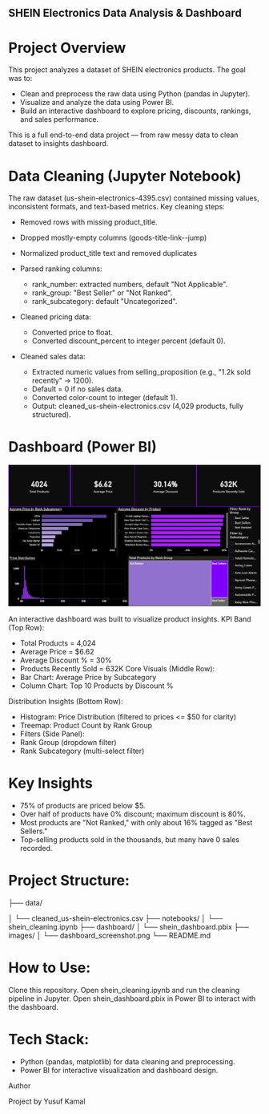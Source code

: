 ## SHEIN Electronics Data Analysis & Dashboard
# Project Overview

This project analyzes a dataset of SHEIN electronics products. The goal was to:

- Clean and preprocess the raw data using Python (pandas in Jupyter).
- Visualize and analyze the data using Power BI.
- Build an interactive dashboard to explore pricing, discounts, rankings, and sales performance.

This is a full end-to-end data project — from raw messy data to clean dataset to insights dashboard.

# Data Cleaning (Jupyter Notebook)

The raw dataset (us-shein-electronics-4395.csv) contained missing values, inconsistent formats, and text-based metrics. Key cleaning steps:

- Removed rows with missing product_title.
- Dropped mostly-empty columns (goods-title-link--jump)
- Normalized product_title text and removed duplicates
- Parsed ranking columns:

  - rank_number: extracted numbers, default "Not Applicable".
  - rank_group: "Best Seller" or "Not Ranked".
  - rank_subcategory: default "Uncategorized".

- Cleaned pricing data:
  - Converted price to float.
  - Converted discount_percent to integer percent (default 0).
- Cleaned sales data:

  - Extracted numeric values from selling_proposition (e.g., "1.2k sold recently" -> 1200).
  - Default = 0 if no sales data.
  - Converted color-count to integer (default 1).
  - Output: cleaned_us-shein-electronics.csv (4,029 products, fully structured).

# Dashboard (Power BI)

![SHEIN Electronics Dashboard](shein_electronics_dashboard.png)


An interactive dashboard was built to visualize product insights.
KPI Band (Top Row):
  - Total Products = 4,024
  - Average Price = $6.62
  - Average Discount % = 30%
  - Products Recently Sold = 632K
Core Visuals (Middle Row):
  - Bar Chart: Average Price by Subcategory
  - Column Chart: Top 10 Products by Discount %
  
Distribution Insights (Bottom Row):
  - Histogram: Price Distribution (filtered to prices <= $50 for clarity)
  - Treemap: Product Count by Rank Group
  - Filters (Side Panel):
  - Rank Group (dropdown filter)
  - Rank Subcategory (multi-select filter)

# Key Insights
- 75% of products are priced below $5.
- Over half of products have 0% discount; maximum discount is 80%.
- Most products are "Not Ranked," with only about 16% tagged as "Best Sellers."
- Top-selling products sold in the thousands, but many have 0 sales recorded.

# Project Structure:
├── data/

│    └── cleaned_us-shein-electronics.csv
├── notebooks/
│    └── shein_cleaning.ipynb
├── dashboard/
│    └── shein_dashboard.pbix
├── images/
│    └── dashboard_screenshot.png
└── README.md

# How to Use:
Clone this repository.
Open shein_cleaning.ipynb and run the cleaning pipeline in Jupyter.
Open shein_dashboard.pbix in Power BI to interact with the dashboard.

# Tech Stack:
- Python (pandas, matplotlib) for data cleaning and preprocessing.
- Power BI for interactive visualization and dashboard design.

Author

Project by Yusuf Kamal
